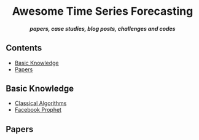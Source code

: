 <h1 align="center">Awesome Time Series Forecasting</h1>
<h5 align="center">papers, case studies, blog posts, challenges and codes</h5>

## Contents  
- [Basic Knowledge](#basic-knowledge)  
- [Papers](#papers)  

## Basic Knowledge  
- [Classical Algorithms](https://github.com/youyoungjang/awesome-timeseries-forecasting/tree/main/classic)  
- [Facebook Prophet](https://github.com/youyoungjang/awesome-timeseries-forecasting/tree/main/prophet)  

## Papers  

